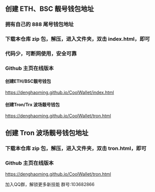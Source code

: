 ## 创建 ETH、BSC 靓号钱包地址
### 拥有自己的 888 尾号钱包地址
### 下载本仓库 zip 包，解压，进入文件夹，双击 index.html，即可
### 代码少，可断网使用，安全可靠
### 
### Github 主页在线版本
#### 创建ETH/BSC靓号钱包
https://denghaoming.github.io/CoolWallet/index.html

#### 创建Tron/Trx 波场靓号钱包
https://denghaoming.github.io/CoolWallet/tron.html

## 创建 Tron 波场靓号钱包地址
### 下载本仓库 zip 包，解压，进入文件夹，双击 tron.html，即可
### Github 主页在线版本
https://denghaoming.github.io/CoolWallet/tron.html

加入QQ群，解锁更多新技能
群号:103682866